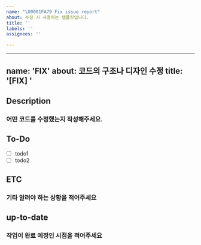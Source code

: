```yaml
---
name: "\U0001FA79 Fix issue report"
about: 수정 시 사용하는 템플릿입니다.
title: ''
labels: ''
assignees: ''

---
```


---
name: 'FIX'
about: 코드의 구조나 디자인 수정
title: '[FIX] '
---
## Description
### 어떤 코드를 수정했는지 작성해주세요.

## To-Do
-   [ ] todo1
-   [ ] todo2
## ETC
### 기타 알려야 하는 상황을 적어주세요
## up-to-date
### 작업이 완료 예정인 시점을 적어주세요
